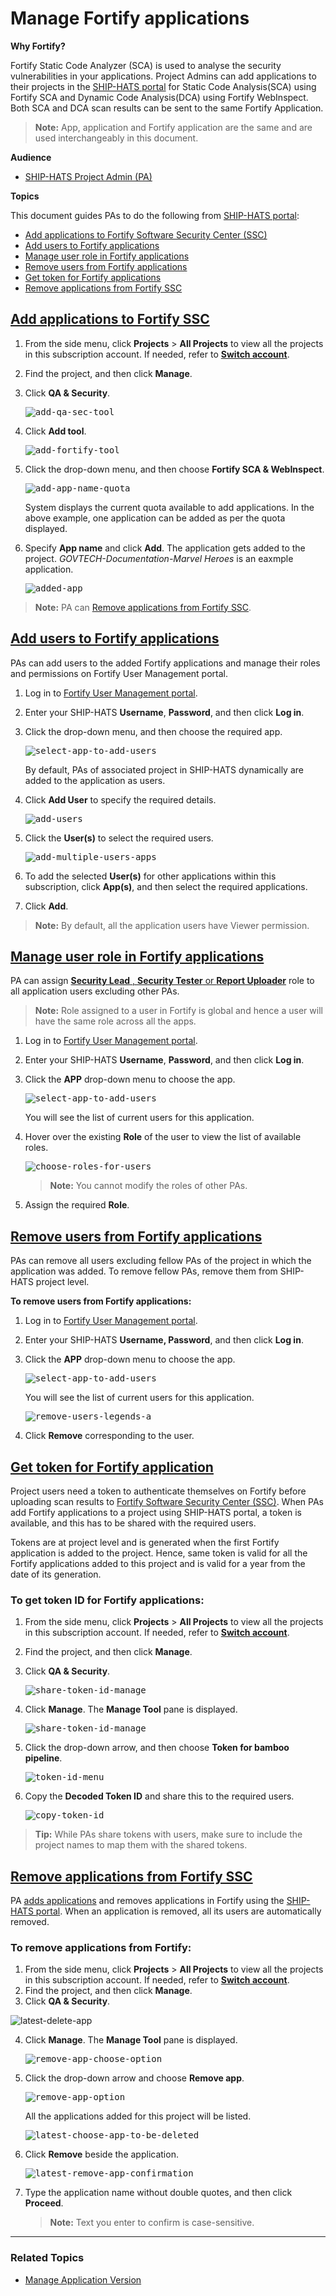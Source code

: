 # Manage Fortify applications

**Why Fortify?**

Fortify Static Code Analyzer (SCA) is used to analyse the security vulnerabilities in your applications. Project Admins can add applications to their projects in the [SHIP-HATS portal](https://www.ship.gov.sg/) for Static Code Analysis(SCA) using Fortify SCA and Dynamic Code Analysis(DCA) using Fortify WebInspect. Both SCA and DCA scan results can be sent to the same Fortify Application.

> **Note:** App, application and Fortify application are the same and are used interchangeably in this document.

**Audience**

- [SHIP-HATS Project Admin (PA)](https://docs.developer.gov.sg/docs/ship-hats-documentation/#/user-roles-permissions)

**Topics**

This document guides PAs to do the following from [SHIP-HATS portal](https://www.ship.gov.sg/):

- [Add applications to Fortify Software Security Center (SSC)](#add-applications-to-fortify-ssc)
- [Add users to Fortify applications](#add-users-to-fortify-applications)
- [Manage user role in Fortify applications](#manage-user-role-in-fortify-applications)
- [Remove users from Fortify applications](#remove-users-from-fortify-applications)
- [Get token for Fortify applications](#get-token-for-fortify-application)
- [Remove applications from Fortify SSC](#remove-applications-from-fortify-ssc)

## [Add applications to Fortify SSC](#add-applications-to-fortify-ssc)

1. From the side menu, click  **Projects**  >  **All Projects** to view all the projects in this subscription account. If needed, refer to [**Switch account**](https://docs.developer.tech.gov.sg/docs/ship-hats-documentation/#/manage-account?id=switch-account).

2. Find the project, and then click  **Manage**.

3. Click **QA &amp; Security**.

    <kbd>![add-qa-sec-tool](add-qa-sec-tool.png ':size=75%')</kbd>

4. Click **Add tool**.

    <kbd>![add-fortify-tool](add-fortify-tool.png ':size=75%')</kbd>

5. Click the drop-down menu, and then choose **Fortify SCA &amp; WebInspect**.

    <kbd>![add-app-name-quota](add-app-name-quota.png ':size=75%')</kbd>

    System displays the current quota available to add applications. In the above example, one application can be added as per the quota displayed.

6. Specify **App name** and click **Add**. The application gets added to the project. *GOVTECH-Documentation-Marvel Heroes* is an eaxmple application.

    <kbd>![added-app](added-app.png ':size=75%')</kbd>

> **Note:** PA can [Remove applications from Fortify SSC](#remove-applications-from-fortify-ssc).

## [Add users to Fortify applications](#add-users-to-fortify-applications)

PAs can add users to the added Fortify applications and manage their roles and permissions on Fortify User Management portal.

1. Log in to [Fortify User Management portal](https://ssc-roles.hats.stack.gov.sg/).
2. Enter your SHIP-HATS **Username**, **Password**, and then click **Log in**.
3. Click the drop-down menu, and then choose the required app.

    <kbd>![select-app-to-add-users](select-app-to-add-users.png ':size=75%')</kbd>

    By default, PAs of associated project in SHIP-HATS dynamically are added to the application as users.

4. Click **Add User** to specify the required details.

    <kbd>![add-users](add-users.png ':size=75%')</kbd>

5. Click the **User(s)** to select the required users.

    <kbd>![add-multiple-users-apps](add-multiple-users-apps.png ':size=75%')</kbd>

6. To add the selected **User(s)** for other applications within this subscription, click **App(s)**, and then select the required applications.

7. Click **Add**. 

<!--You will see a success message as shown below. <kbd>![](93cdf038eb786794.png ':size=75%')</kbd>-->

> **Note:** By default, all the application users have Viewer permission.

## [Manage user role in Fortify applications](#manage-user-role-in-fortify-applications)

PA can assign [**Security Lead** , **Security Tester** or **Report Uploader**](https://docs.developer.tech.gov.sg/docs/ship-hats-documentation/#/fortify-user-roles-and-permissions) role to all application users excluding other PAs.

> **Note:** Role assigned to a user in Fortify is global and hence a user will have the same role across all the apps.

1. Log in to [Fortify User Management portal](https://ssc-roles.hats.stack.gov.sg/).
2. Enter your SHIP-HATS **Username**, **Password**, and then click **Log in**.
3. Click the **APP** drop-down menu to choose the app.

    <kbd>![select-app-to-add-users](select-app-to-add-users.png ':size=75%')</kbd>

    You will see the list of current users for this application.

4. Hover over the existing **Role** of the user to view the list of available roles.

    <kbd>![choose-roles-for-users](choose-roles-for-users.png ':size=75%')</kbd>

    >**Note:** You cannot modify the roles of other PAs.

5. Assign the required **Role**. 

<!-- You will see a success message as shown below.

<kbd>![](8596594456fb6478.png ':size=75%')</kbd> -->

## [Remove users from Fortify applications](#remove-users-from-fortify-applications)

PAs can remove all users excluding fellow PAs of the project in which the application was added. To remove fellow PAs, remove them from SHIP-HATS project level.

**To remove users from Fortify applications:**

1. Log in to [Fortify User Management portal](https://ssc-roles.hats.stack.gov.sg/).
2. Enter your SHIP-HATS **Username, Password**, and then click **Log in**.
3. Click the **APP** drop-down menu to choose the app.

    <kbd>![select-app-to-add-users](select-app-to-add-users.png ':size=75%')</kbd>

    You will see the list of current users for this application.

    <kbd>![remove-users-legends-a](remove-users-legends-a.png ':size=75%')</kbd>

4. Click **Remove** corresponding to the user.

## [Get token for Fortify application](#get-token-for-fortify-application)

Project users need a token to authenticate themselves on Fortify before uploading scan results to [Fortify Software Security Center (SSC)](https://ssc.hats.stack.gov.sg/ssc/#!/). When PAs add Fortify applications to a project using SHIP-HATS portal, a token is available, and this has to be shared with the required users.

Tokens are at project level and is generated when the first Fortify application is added to the project. Hence, same token is valid for all the Fortify applications added to this project and is valid for a year from the date of its generation.

### To get token ID for Fortify applications:

1. From the side menu, click  **Projects**  >  **All Projects**  to view all the projects in this subscription account. If needed, refer to [**Switch account**](https://docs.developer.tech.gov.sg/docs/ship-hats-documentation/#/manage-account?id=switch-account).
2. Find the project, and then click  **Manage**.
3. Click **QA &amp; Security**.

    <kbd>![share-token-id-manage](share-token-id-manage.png ':size=75%')</kbd>

4. Click **Manage**. The **Manage Tool** pane is displayed.

    <kbd>![share-token-id-manage](share-token-id-manage.png ':size=75%')</kbd>

5. Click the drop-down arrow, and then choose **Token for bamboo pipeline**.

    <kbd>![token-id-menu](token-id-menu.png ':size=75%')</kbd>

6. Copy the **Decoded Token ID** and share this to the required users.

    <kbd>![copy-token-id](copy-token-id.png ':size=75%')</kbd>

> **Tip:** While PAs share tokens with users, make sure to include the project names to map them with the shared tokens.

## [Remove applications from Fortify SSC](#remove-applications-from-fortify-ssc)

PA [adds applications](https://docs.developer.tech.gov.sg/docs/ship-hats-documentation/#/manage-fortify-applications?id=add-applications-to-fortify-ssc) and removes applications in Fortify using the [SHIP-HATS portal](https://www.ship.gov.sg/). When an application is removed, all its users are automatically  removed.

### To remove applications from Fortify:

1. From the side menu, click  **Projects**  >  **All Projects**  to view all the projects in this subscription account. If needed, refer to [**Switch account**](https://docs.developer.tech.gov.sg/docs/ship-hats-documentation/#/manage-account?id=switch-account).
2. Find the project, and then click  **Manage**.
3. Click **QA &amp; Security**.

![latest-delete-app](latest-delete-app.png ':size=75%')</kbd>

4. Click **Manage**. The **Manage Tool** pane is displayed.

    <kbd>![remove-app-choose-option](remove-app-choose-option.png ':size=75%')</kbd>

5. Click the drop-down arrow and choose **Remove app**.

    <kbd>![remove-app-option](remove-app-option.png ':size=75%')</kbd>

    All the applications added for this project will be listed.

    <kbd>![latest-choose-app-to-be-deleted](latest-choose-app-to-be-deleted.png ':size=75%')</kbd>

6. Click **Remove** beside the application.

    <kbd>![latest-remove-app-confirmation](latest-remove-app-confirmation.png ':size=75%')</kbd>

7. Type the application name without double quotes, and then click **Proceed**.

    > **Note:** Text you enter to confirm is case-sensitive.

--- 

### Related Topics
- [Manage Application Version](fortify-manage-application-version)